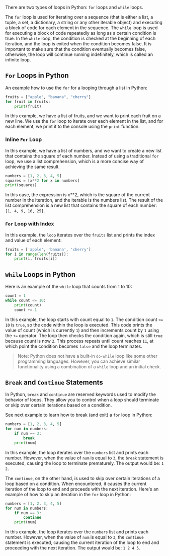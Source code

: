 There are two types of loops in Python: `for` loops and `while` loops.

The `for` loop is used for iterating over a sequence (that is either a list, a tuple, a set, a dictionary, a string or any other iterable object) and executing a block of code for each element in the sequence. The `while` loop is used for executing a block of code repeatedly as long as a certain condition is true. In the `while` loop, the condition is checked at the beginning of each iteration, and the loop is exited when the condition becomes false. It is important to make sure that the condition eventually becomes false, otherwise, the loop will continue running indefinitely, which is called an infinite loop.

## `For` Loops in Python

An example how to use the `for` for a looping through a list in Python:

```python
fruits = ["apple", "banana", "cherry"]
for fruit in fruits:
    print(fruit)
```

In this example, we have a list of fruits, and we want to print each fruit on a new line. We use the `for` loop to iterate over each element in the list, and for each element, we print it to the console using the `print` function.

### Inline `For` Loop

In this example, we have a list of numbers, and we want to create a new list that contains the square of each number. Instead of using a traditional `for` loop, we use a list comprehension, which is a more concise way of achieving the same result.

```python
numbers = [1, 2, 3, 4, 5]
squares = [x**2 for x in numbers]
print(squares)
```

In this case, the expression is x**2, which is the square of the current number in the iteration, and the iterable is the numbers list. The result of the list comprehension is a new list that contains the square of each number: `[1, 4, 9, 16, 25]`.

### `For` Loop with Index

In this example, the `loop` iterates over the `fruits` list and prints the index and value of each element:

```python
fruits = ['apple', 'banana', 'cherry']
for i in range(len(fruits)):
    print(i, fruits[i])
```

## `While` Loops in Python

Here is an example of the `while` loop that counts from 1 to 10:

```python
count = 1
while count <= 10:
    print(count)
    count += 1
```

In this example, the loop starts with count equal to `1`. The condition count `<= 10` is `true`, so the code within the loop is executed. This code prints the value of count (which is currently `1`) and then increments count by `1` using the `+=` operator. The loop then checks the condition again, which is still `true` because count is now `2`. This process repeats until count reaches `11`, at which point the condition becomes `false` and the loop terminates.

> Note: Python does not have a built-in `do-while` loop like some other programming languages. However, you can achieve similar functionality using a combination of a `while` loop and an initial check.

## `Break` and `Continue` Statements

In Python, `break` and `continue` are reserved keywords used to modify the behavior of loops. They allow you to control when a loop should terminate or skip over certain iterations based on a condition.

See next example to learn how to break (and exit) a `for` loop in Python:

```python
numbers = [1, 2, 3, 4, 5]
for num in numbers:
    if num == 3:
        break
    print(num)
```

In this example, the loop iterates over the `numbers` list and prints each number. However, when the value of `num` is equal to `3`, the `break` statement is executed, causing the loop to terminate prematurely. The output would be: `1 2`.

The `continue`, on the other hand, is used to skip over certain iterations of a loop based on a condition. When encountered, it causes the current iteration of the loop to end and proceeds with the next iteration. Here's an example of how to skip an iteration in the `for` loop in Python:

```python
numbers = [1, 2, 3, 4, 5]
for num in numbers:
    if num == 3:
        continue
    print(num)
```

In this example, the loop iterates over the `numbers` list and prints each number. However, when the value of `num` is equal to `3`, the `continue` statement is executed, causing the current iteration of the loop to end and proceeding with the next iteration. The output would be: `1 2 4 5`.
